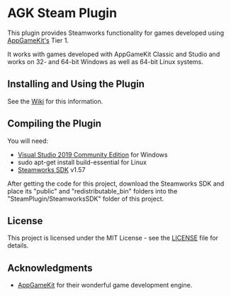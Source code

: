 # AGK Steam Plugin

This plugin provides Steamworks functionality for games developed using [AppGameKit's](https://www.appgamekit.com/) Tier 1.

It works with games developed with AppGameKit Classic and Studio and works on 32- and 64-bit Windows as well as 64-bit Linux systems.

## Installing and Using the Plugin

See the [Wiki](https://github.com/adambiser/agk-steam-plugin/wiki) for this information.

## Compiling the Plugin

You will need:
* [Visual Studio 2019 Community Edition](https://www.visualstudio.com/vs/) for Windows
* sudo apt-get install build-essential for Linux
* [Steamworks SDK](https://partner.steamgames.com) v1.57

After getting the code for this project, download the Steamworks SDK and place its "public" and "redistributable_bin" folders into the "SteamPlugin/SteamworksSDK" folder of this project.

## License

This project is licensed under the MIT License - see the [LICENSE](LICENSE) file for details.

## Acknowledgments

* [AppGameKit](https://www.appgamekit.com/) for their wonderful game development engine.
